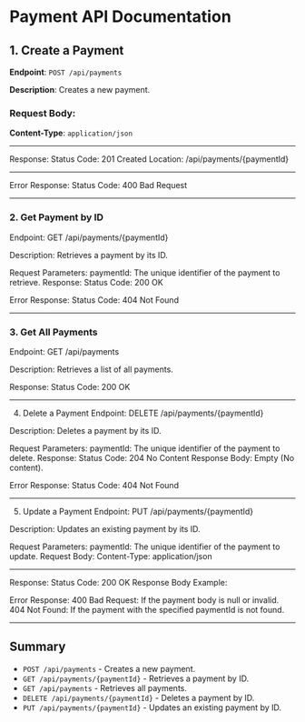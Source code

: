 # Payment API Documentation

## 1. Create a Payment
**Endpoint**: `POST /api/payments`

**Description**: Creates a new payment.

### Request Body:
**Content-Type**: `application/json`


---
Response:
Status Code: 201 Created
Location: /api/payments/{paymentId}

---
Error Response:
Status Code: 400 Bad Request

---
### 2. Get Payment by ID
Endpoint: GET /api/payments/{paymentId}

Description: Retrieves a payment by its ID.

Request Parameters:
paymentId: The unique identifier of the payment to retrieve.
Response:
Status Code: 200 OK


Error Response:
Status Code: 404 Not Found


---
### 3. Get All Payments
Endpoint: GET /api/payments

Description: Retrieves a list of all payments.

Response:
Status Code: 200 OK


---
4. Delete a Payment
Endpoint: DELETE /api/payments/{paymentId}

Description: Deletes a payment by its ID.

Request Parameters:
paymentId: The unique identifier of the payment to delete.
Response:
Status Code: 204 No Content
Response Body: Empty (No content).

Error Response:
Status Code: 404 Not Found


---
5. Update a Payment
Endpoint: PUT /api/payments/{paymentId}

Description: Updates an existing payment by its ID.

Request Parameters:
paymentId: The unique identifier of the payment to update.
Request Body:
Content-Type: application/json

---
Response:
Status Code: 200 OK
Response Body Example:

Error Response:
400 Bad Request: If the payment body is null or invalid.
404 Not Found: If the payment with the specified paymentId is not found.

---
## Summary  
- `POST /api/payments` - Creates a new payment.  
- `GET /api/payments/{paymentId}` - Retrieves a payment by ID.  
- `GET /api/payments` - Retrieves all payments.  
- `DELETE /api/payments/{paymentId}` - Deletes a payment by ID.  
- `PUT /api/payments/{paymentId}` - Updates an existing payment by ID.


